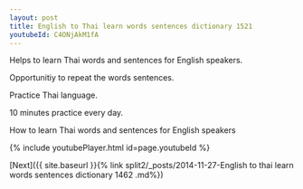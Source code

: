 ```yaml
---
layout: post
title: English to Thai learn words sentences dictionary 1521 
youtubeId: C4ONjAkM1fA
---
```

 
 
Helps to learn Thai words and sentences for English speakers.

Opportunitiy to repeat the words sentences. 

Practice Thai language. 
 
10 minutes practice every day. 
 
How to learn Thai words and sentences for English speakers 
 
{% include youtubePlayer.html id=page.youtubeId %}
 
 
[Next]({{ site.baseurl }}{% link  split2/_posts/2014-11-27-English to thai learn words sentences dictionary 1462 .md%})
 

